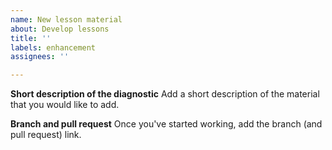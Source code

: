 ```yaml
---
name: New lesson material
about: Develop lessons
title: ''
labels: enhancement
assignees: ''

---
```


**Short description of the diagnostic**
Add a short description of the material that you would like to add.

**Branch and pull request**
Once you've started working, add the branch (and pull request) link.
